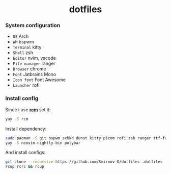 <h1 align="center">dotfiles</h1>

### System configuration
- `OS` Arch
- `WM` bspwm
- `Terminal` kitty
- `Shell` zsh
- `Editor` nvim, vscode
- `File manager` ranger
- `Browser` chrome
- `Font` Jatbrains Mono
- `Icon font` Font Awesome
- `Launcher` rofi

### Install config
Since i use **[rcm](https://github.com/thoughtbot/rcm)** set it:
```bash
yay -S rcm
```

Install dependency:
```bash
sudo pacman -S git bspwm sxhkd dunst kitty picom rofi zsh ranger ttf-font-awesome ttf-jetbrains-mono
yay -S neovim-nightly-bin polybar
```

And install configs:
```bash
git clone --recursive https://github.com/Smirnov-O/dotfiles .dotfiles
rcup rcrc && rcup
```
